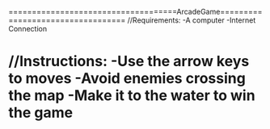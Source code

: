 ====================================ArcadeGame==================================
//Requirements:
-A computer
-Internet Connection

//Instructions:
-Use the arrow keys to moves
-Avoid enemies crossing the map
-Make it to the water to win the game
================================================================================
